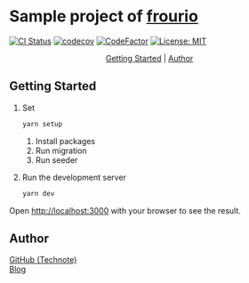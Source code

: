 # Sample project of [frourio](https://github.com/frouriojs/frourio)

[![CI Status](https://github.com/technote-space/frourio-demo/workflows/CI/badge.svg)](https://github.com/technote-space/frourio-demo/actions)
[![codecov](https://codecov.io/gh/technote-space/frourio-demo/branch/main/graph/badge.svg)](https://codecov.io/gh/technote-space/frourio-demo)
[![CodeFactor](https://www.codefactor.io/repository/github/technote-space/frourio-demo/badge)](https://www.codefactor.io/repository/github/technote-space/frourio-demo)
[![License: MIT](https://img.shields.io/badge/License-MIT-blue.svg)](https://github.com/technote-space/frourio-demo/blob/main/LICENSE)

<!-- START doctoc generated TOC please keep comment here to allow auto update -->
<!-- DON'T EDIT THIS SECTION, INSTEAD RE-RUN doctoc TO UPDATE -->
<!-- param::isFolding::false:: -->
<!-- param::isNotitle::true:: -->
<!-- param::isCustomMode::true:: -->

<p align="center">
<a href="#getting-started">Getting Started</a>
<span>|</span>
<a href="#author">Author</a>
</p>

<!-- END doctoc generated TOC please keep comment here to allow auto update -->

## Getting Started

1. Set
   ```bash
   yarn setup
   ```

   1. Install packages
   1. Run migration
   1. Run seeder

1. Run the development server
   ```bash
   yarn dev
   ```

Open [http://localhost:3000](http://localhost:3000) with your browser to see the result.

## Author
[GitHub (Technote)](https://github.com/technote-space)  
[Blog](https://technote.space)
